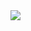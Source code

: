 <img src="https://github-readme-stats.vercel.app/api?username=pedrocavalcantec&show_icons=true&include_all_commits=true&count_private=true&hide_border=true&theme=algolia" />
